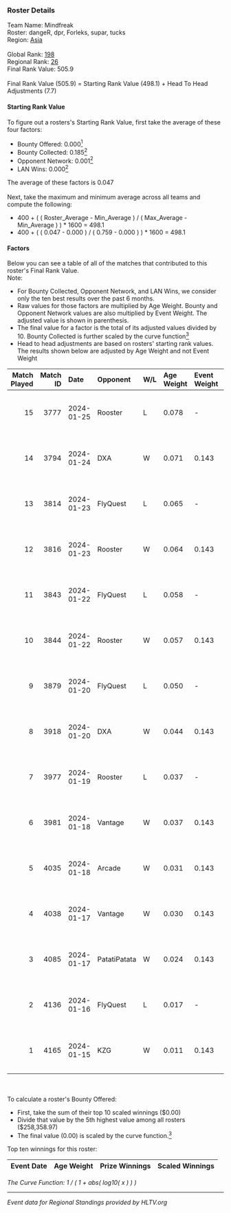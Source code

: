 ### Roster Details<br />
Team Name: Mindfreak<br />
Roster: dangeR, dpr, Forleks, supar, tucks<br />
Region: [Asia]( ../standings_asia.md)<br />
<br />
Global Rank: [198](../standings_global.md)<br />
Regional Rank: [26]( ../standings_asia.md)<br />
Final Rank Value:  505.9<br />
<br />
Final Rank Value (505.9) = Starting Rank Value (498.1) + Head To Head Adjustments (7.7)<br />

#### Starting Rank Value<br />
To figure out a rosters's Starting Rank Value, first take the average of these four factors:<br />
- Bounty Offered: 0.000[<sup>1</sup>](#table2)
- Bounty Collected: 0.185[<sup>2</sup>](#table1)
- Opponent Network: 0.001[<sup>2</sup>](#table1)
- LAN Wins: 0.000[<sup>2</sup>](#table1)

The average of these factors is 0.047<br />
<br />
Next, take the maximum and minimum average across all teams and compute the following:<br />
- 400 + ( ( Roster_Average - Min_Average ) / ( Max_Average - Min_Average ) ) * 1600 = 498.1
- 400 + ( ( 0.047 - 0.000 ) / ( 0.759 - 0.000 ) ) * 1600 = 498.1


#### Factors<br />
Below you can see a table of all of the matches that contributed to this roster's Final Rank Value.<br />
Note:<br />

- For Bounty Collected, Opponent Network, and LAN Wins, we consider only the ten best results over the past 6 months.
- Raw values for those factors are multiplied by Age Weight. Bounty and Opponent Network values are also multiplied by Event Weight. The adjusted value is shown in parenthesis.
- The final value for a factor is the total of its adjusted values divided by 10. Bounty Collected is further scaled by the curve function[<sup>3</sup>](#curveFunction)
- Head to head adjustments are based on rosters' starting rank values. The results shown below are adjusted by Age Weight and not Event Weight
<span id="table1"></span><br />


| Match Played | Match ID | Date       | Opponent     | W/L | Age Weight | Event Weight | Bounty Collected | Opponent Network | LAN Wins  | H2H Adj. | Roster                             |
| -: | -: | :- | :- | :- | :- | :- | :- | :- | :- | -: | :- |
|           15 |     3777 | 2024-01-25 | Rooster      | L   | 0.078      | -            | -                | -                | -         |    -0.36 | dangeR, dpr, Forleks, supar, tucks |
|           14 |     3794 | 2024-01-24 | DXA          | W   | 0.071      | 0.143        | 0.004 (0.000)    | 0.156 (0.002)    | 0 (0.000) |     1.69 | dangeR, dpr, Forleks, supar, tucks |
|           13 |     3814 | 2024-01-23 | FlyQuest     | L   | 0.065      | -            | -                | -                | -         |    -0.02 | dangeR, dpr, Forleks, supar, tucks |
|           12 |     3816 | 2024-01-23 | Rooster      | W   | 0.064      | 0.143        | 0.017 (0.000)    | 0.237 (0.002)    | 0 (0.000) |     1.73 | dangeR, dpr, Forleks, supar, tucks |
|           11 |     3843 | 2024-01-22 | FlyQuest     | L   | 0.058      | -            | -                | -                | -         |    -0.02 | dangeR, dpr, Forleks, supar, tucks |
|           10 |     3844 | 2024-01-22 | Rooster      | W   | 0.057      | 0.143        | 0.017 (0.000)    | 0.237 (0.002)    | 0 (0.000) |     1.55 | dangeR, dpr, Forleks, supar, tucks |
|            9 |     3879 | 2024-01-20 | FlyQuest     | L   | 0.050      | -            | -                | -                | -         |    -0.01 | dangeR, dpr, Forleks, supar, tucks |
|            8 |     3918 | 2024-01-20 | DXA          | W   | 0.044      | 0.143        | 0.000 (0.000)    | 0.002 (0.000)    | 0 (0.000) |     0.51 | dangeR, dpr, Forleks, supar, tucks |
|            7 |     3977 | 2024-01-19 | Rooster      | L   | 0.037      | -            | -                | -                | -         |    -0.17 | dangeR, dpr, Forleks, supar, tucks |
|            6 |     3981 | 2024-01-18 | Vantage      | W   | 0.037      | 0.143        | 0.003 (0.000)    | 0.127 (0.001)    | 0 (0.000) |     0.85 | dangeR, dpr, Forleks, supar, tucks |
|            5 |     4035 | 2024-01-18 | Arcade       | W   | 0.031      | 0.143        | 0.005 (0.000)    | 0.123 (0.001)    | 0 (0.000) |     0.73 | dangeR, dpr, Forleks, supar, tucks |
|            4 |     4038 | 2024-01-17 | Vantage      | W   | 0.030      | 0.143        | 0.003 (0.000)    | 0.127 (0.001)    | 0 (0.000) |     0.71 | dangeR, dpr, Forleks, supar, tucks |
|            3 |     4085 | 2024-01-17 | PatatiPatata | W   | 0.024      | 0.143        | 0.000 (0.000)    | 0.000 (0.000)    | 0 (0.000) |     0.28 | dangeR, dpr, Forleks, supar, tucks |
|            2 |     4136 | 2024-01-16 | FlyQuest     | L   | 0.017      | -            | -                | -                | -         |    -0.01 | dangeR, dpr, Forleks, supar, tucks |
|            1 |     4165 | 2024-01-15 | KZG          | W   | 0.011      | 0.143        | 0.009 (0.000)    | 0.119 (0.000)    | 0 (0.000) |     0.27 | dangeR, dpr, Forleks, supar, tucks |

<br />
<span id="table2"></span><br />
To calculate a roster's Bounty Offered:<br />

- First, take the sum of their top 10 scaled winnings ($0.00)
- Divide that value by the 5th highest value among all rosters ($258,358.97)
- The final value (0.00) is scaled by the curve function.[<sup>3</sup>](#curveFunction)

Top ten winnings for this roster:<br />

| Event Date | Age Weight | Prize Winnings | Scaled Winnings |
| :- | -: | :- | :- |


<span id="curveFunction"></span>_The Curve Function: 1 / ( 1 + abs( log10( x ) ) )_<br />

---
_Event data for Regional Standings provided by HLTV.org_<br />

